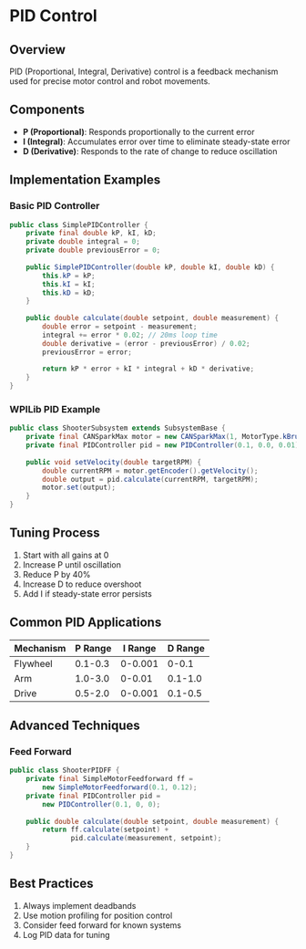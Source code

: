 # PID Control

## Overview
PID (Proportional, Integral, Derivative) control is a feedback mechanism used for precise motor control and robot movements.

## Components
- **P (Proportional)**: Responds proportionally to the current error
- **I (Integral)**: Accumulates error over time to eliminate steady-state error
- **D (Derivative)**: Responds to the rate of change to reduce oscillation

## Implementation Examples

### Basic PID Controller
```java
public class SimplePIDController {
    private final double kP, kI, kD;
    private double integral = 0;
    private double previousError = 0;
    
    public SimplePIDController(double kP, double kI, double kD) {
        this.kP = kP;
        this.kI = kI;
        this.kD = kD;
    }
    
    public double calculate(double setpoint, double measurement) {
        double error = setpoint - measurement;
        integral += error * 0.02; // 20ms loop time
        double derivative = (error - previousError) / 0.02;
        previousError = error;
        
        return kP * error + kI * integral + kD * derivative;
    }
}
```

### WPILib PID Example
```java
public class ShooterSubsystem extends SubsystemBase {
    private final CANSparkMax motor = new CANSparkMax(1, MotorType.kBrushless);
    private final PIDController pid = new PIDController(0.1, 0.0, 0.01);
    
    public void setVelocity(double targetRPM) {
        double currentRPM = motor.getEncoder().getVelocity();
        double output = pid.calculate(currentRPM, targetRPM);
        motor.set(output);
    }
}
```

## Tuning Process

1. Start with all gains at 0
2. Increase P until oscillation
3. Reduce P by 40%
4. Increase D to reduce overshoot
5. Add I if steady-state error persists

## Common PID Applications

| Mechanism | P Range | I Range | D Range |
|-----------|---------|---------|---------|
| Flywheel  | 0.1-0.3 | 0-0.001 | 0-0.1   |
| Arm       | 1.0-3.0 | 0-0.01  | 0.1-1.0 |
| Drive     | 0.5-2.0 | 0-0.001 | 0.1-0.5 |

## Advanced Techniques

### Feed Forward
```java
public class ShooterPIDFF {
    private final SimpleMotorFeedforward ff = 
        new SimpleMotorFeedforward(0.1, 0.12);
    private final PIDController pid = 
        new PIDController(0.1, 0, 0);
        
    public double calculate(double setpoint, double measurement) {
        return ff.calculate(setpoint) + 
               pid.calculate(measurement, setpoint);
    }
}
```

## Best Practices
1. Always implement deadbands
2. Use motion profiling for position control
3. Consider feed forward for known systems
4. Log PID data for tuning
